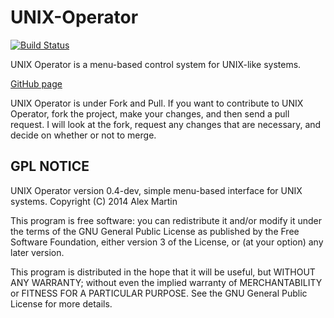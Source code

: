 UNIX-Operator
=============

[![Build Status](https://travis-ci.org/alexbuzzbee/UNIX-Operator.svg?branch=C-port)](https://travis-ci.org/alexbuzzbee/UNIX-Operator)

UNIX Operator is a menu-based control system for UNIX-like systems.

[GitHub page](http://alexbuzzbee.github.io/UNIX-Operator)

UNIX Operator is under Fork and Pull. If you want to contribute to UNIX Operator, fork the project, make your changes, and then send a pull request. I will look at the fork, request any changes that are necessary, and decide on whether or not to merge.

GPL NOTICE
----------

UNIX Operator version 0.4-dev, simple menu-based interface for UNIX systems.
Copyright (C) 2014 Alex Martin

This program is free software: you can redistribute it and/or modify
it under the terms of the GNU General Public License as published by
the Free Software Foundation, either version 3 of the License, or
(at your option) any later version.

This program is distributed in the hope that it will be useful,
but WITHOUT ANY WARRANTY; without even the implied warranty of
MERCHANTABILITY or FITNESS FOR A PARTICULAR PURPOSE.  See the
GNU General Public License for more details.
